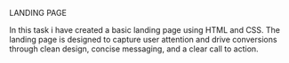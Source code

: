 LANDING PAGE

In this task i have created a basic landing page using HTML and CSS. The landing page is designed to capture user attention and drive conversions through clean design, concise messaging, and a clear call to action.
